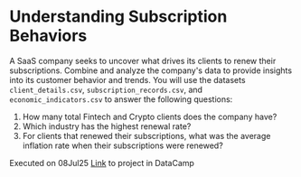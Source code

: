 # Understanding Subscription Behaviors
A SaaS company seeks to uncover what drives its clients to renew their subscriptions. Combine and analyze the company's data to provide insights into its customer behavior and trends. You will use the datasets `client_details.csv`,  `subscription_records.csv`, and `economic_indicators.csv` to answer the following questions:
1. How many total Fintech and Crypto clients does the company have?
2. Which industry has the highest renewal rate?
3. For clients that renewed their subscriptions, what was the average inflation rate when their subscriptions were renewed?

Executed on 08Jul25
[Link](https://app.datacamp.com/learn/projects/2474) to project in DataCamp
